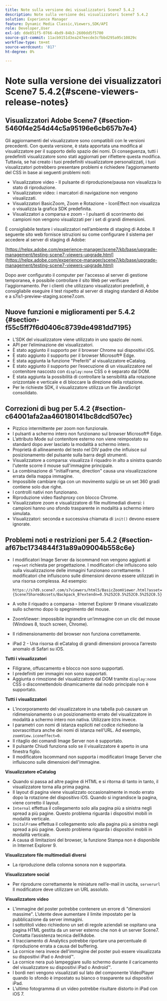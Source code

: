 ```yaml
---
title: Note sulla versione dei visualizzatori Scene7 5.4.2
description: Note sulla versione dei visualizzatori Scene7 5.4.2
solution: Experience Manager
feature: Dynamic Media Classic,Viewers,SDK/API
role: Developer,User
exl-id: dde851f5-0766-4bd9-84b3-2600dd5f5700
source-git-commit: 11acb9151d3ea247eecde3cfbbd295a95c10829c
workflow-type: tm+mt
source-wordcount: '817'
ht-degree: 0%

---
```


# Note sulla versione dei visualizzatori Scene7 5.4.2{#scene-viewers-release-notes}

## Visualizzatori Adobe Scene7 {#section-5460f4e254d44c5a95196e6cb657b7e4}

Gli aggiornamenti del visualizzatore sono compatibili con le versioni precedenti. Con questa versione, è stata apportata una modifica al visualizzatore per il supporto dello spazio dei nomi. Di conseguenza, tutti i predefiniti visualizzatore sono stati aggiornati per riflettere questa modifica. Tuttavia, se hai creato i tuoi predefiniti visualizzatore personalizzati, i tuoi visualizzatori potrebbero presentare problemi e richiedere l’aggiornamento del CSS in base ai seguenti problemi noti:

* Visualizzatore video - Il pulsante di riproduzione/pausa non visualizza lo stato di riproduzione.
* Visualizzatore video: i marcatori di navigazione non vengono visualizzati.
* Visualizzatori BasicZoom, Zoom e Rotazione - IconEffect non visualizza o visualizza la grafica SDK predefinita.
* Visualizzatori a comparsa e zoom - I pulsanti di scorrimento dei campioni non vengono visualizzati per i set di grandi dimensioni.

È consigliabile testare i visualizzatori nell’ambiente di staging di Adobe. Il seguente sito web fornisce istruzioni su come configurare il sistema per accedere al server di staging di Adobe:

[https://helpx.adobe.com/experience-manager/scene7/kb/base/upgrade-management/testing-scene7-viewers-upgrade.html](https://helpx.adobe.com/experience-manager/scene7/kb/base/upgrade-management/testing-scene7-viewers-upgrade.html)

Dopo aver configurato il computer per l&#39;accesso al server di gestione temporanea, è possibile controllare il sito Web per verificare l&#39;aggiornamento. Per i clienti che utilizzano visualizzatori predefiniti, è consigliabile eseguire il test rispetto al server di staging standard di Adobe e a s7is1-preview-staging.scene7.com.

## Nuove funzioni e miglioramenti per 5.4.2 {#section-f55c5ff7f6d0406c8739de4981dd7195}

* L’SDK del visualizzatore viene utilizzato in uno spazio dei nomi.
* API per l’eliminazione dei visualizzatori.
* È stato aggiunto il supporto per il browser Chrome sui dispositivi iOS.
* È stato aggiunto il supporto per il browser Microsoft® Edge.
* È stata aggiunta la funzione &quot;Preferiti&quot; al visualizzatore eCatalog.
* È stato aggiunto il supporto per l’esecuzione di un visualizzatore nel contenitore nascosto con `display:none` CSS o è separato dal DOM.
* È stata aggiunta la possibilità di controllare la sensibilità alla rotazione orizzontale e verticale e di bloccare la direzione della rotazione.
* Per le richieste SDK, il visualizzatore utilizza un file JavaScript consolidato.

## Correzioni di bug per 5.4.2 {#section-c64001afa2aa460180141bc8dcd507ec}

* Pizzico intermittente per zoom non funzionale.
* I pulsanti a schermo intero non funzionano sul browser Microsoft® Edge.
* L’attributo Mode sul contenitore esterno non viene reimpostato su standard dopo aver lasciato la modalità a schermo intero.
* Proprietà di allineamento del testo nel DIV padre che influisce sul posizionamento del pulsante sulla barra degli strumenti.
* Visualizzatore a comparsa: visualizza il riquadro in alto a sinistra quando l&#39;utente scorre il mouse sull&#39;immagine principale.
* La combinazione di &quot;initialFrame, direction&quot; causa una visualizzazione errata della mappa immagine.
* Impossibile cambiare riga con un movimento su/giù se un set 360 gradi contiene solo due righe.
* I controlli nativi non funzionano.
* Riproduzione video flashproxy con blocco Chrome.
* Visualizzatore zoom e visualizzatore di file multimediali diversi: i campioni hanno uno sfondo trasparente in modalità a schermo intero simulata.
* Visualizzatori: seconda e successiva chiamata di `init()` devono essere ignorate.

## Problemi noti e restrizioni per 5.4.2 {#section-af67bc1734844f31a89a09004b558c6e}

* I modificatori Image Server da iscommand non vengono aggiunti al `req=set` richiesta per progettazione. I modificatori che influiscono solo sulla visualizzazione delle immagini funzionano correttamente. I modificatori che influiscono sulle dimensioni devono essere utilizzati in una risorsa complessa. Ad esempio:

   ```
   https://s7d9.scene7.com/s7viewers/html5/BasicZoomViewer.html?asset= {Scene7SharedAssets/Backpack_B?extendn=0.5%252C0.5%252C0.5%252C0.5}
   ```

* A volte il riquadro a comparsa - Internet Explorer 9 rimane visualizzato sullo schermo dopo lo spegnimento del mouse.
* ZoomViewer: impossibile ingrandire un’immagine con un clic del mouse (Windows 8, touch screen, Chrome).
* Il ridimensionamento del browser non funziona correttamente.
* iPad 2 - Una risorsa di eCatalog di grandi dimensioni provoca l’arresto anomalo di Safari su iOS.

**Tutti i visualizzatori**

* Filigrane, offuscamento e blocco non sono supportati.
* I predefiniti per immagini non sono supportati.
* Aggiunta o rimozione del visualizzatore dal DOM tramite `display:none` CSS o disconnettendolo dinamicamente dal nodo principale non è supportato.

**Tutti i visualizzatori**

* L’incorporamento del visualizzatore in una tabella può causare un ridimensionamento o un posizionamento errato del visualizzatore in modalità a schermo intero non nativa. Utilizzare `DIV`s invece.
* I parametri con nomi di istanza espliciti nel codice richiedono la sovrascrittura anche dei nomi di istanza nell’URL. Ad esempio, `zoomView.iconeffect=0`.
* Il ritaglio dei comandi Image Server non è supportato.
* Il pulsante Chiudi funziona solo se il visualizzatore è aperto in una finestra figlio.
* Il modificatore Iscommand non supporta i modificatori Image Server che influiscono sulle dimensioni dell&#39;immagine.

**Visualizzatore eCatalog**

* Quando si passa ad altre pagine di HTML e si ritorna di tanto in tanto, il visualizzatore torna alla prima pagina.
* Il layout di pagina viene visualizzato occasionalmente in modo errato dopo la rotazione del dispositivo iOS. Quando si ingrandisce la pagina, viene corretto il layout.
* `Internal` effettua il collegamento solo alla pagina più a sinistra negli spread a più pagine. Questo problema riguarda i dispositivi mobili in modalità verticale.
* `InitalFrame` effettua il collegamento solo alla pagina più a sinistra negli spread a più pagine. Questo problema riguarda i dispositivi mobili in modalità verticale.
* A causa di limitazioni del browser, la funzione Stampa non è disponibile in Internet Explorer 9.

**Visualizzatore file multimediali diversi**

* La riproduzione della colonna sonora non è supportata.

**Visualizzatore social**

* Per riprodurre correttamente le miniature nell’e-mail in uscita, `serverurl` Il modificatore deve utilizzare un URL assoluto.

**Visualizzatore video**

* L&#39;immagine del poster potrebbe contenere un errore di &quot;dimensioni massime&quot;. L’utente deve aumentare il limite impostato per la pubblicazione da server immagini.
* I sottotitoli video richiedono un set di regole aziendali se ospitano una pagina HTML gestita da un server esterno che non è un server Scene7. Contatta l’assistenza tecnica dell’Adobe.
* Il tracciamento di Analytics potrebbe riportare una percentuale di riproduzione errata a causa del buffering.
* La cornice nera invece dell&#39;immagine del poster può essere visualizzata su dispositivi iPad o Android™.
* La cornice nera può lampeggiare sullo schermo durante il caricamento del visualizzatore su dispositivi iPad o Android™.
* I bordi neri vengono visualizzati sul lato del componente VideoPlayer quando lo sfondo è impostato su bianco o trasparente sui dispositivi iPad.
* L’ultimo fotogramma di un video potrebbe risultare distorto in iPad con iOS 7.

